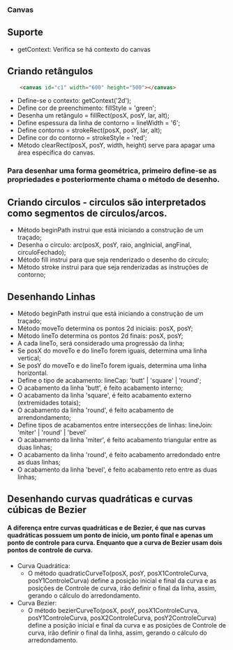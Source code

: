 ### Canvas

## Suporte
- getContext: Verifica se há contexto do canvas

## Criando retângulos
```html
    <canvas id="c1" width="600" height="500"></canvas>
```
- Define-se o contexto: getContext('2d');
- Define cor de preenchimento: fillStyle = 'green';
- Desenha um retângulo = fillRect(posX, posY, lar, alt);
- Define espessura da linha de contorno = lineWidth = '6';
- Define contorno = strokeRect(posX, posY, lar, alt);
- Define cor do contorno = strokeStyle = 'red';
- Método clearRect(posX, posY, width, height) serve para apagar uma área específica do canvas.

### Para desenhar uma forma geométrica, primeiro define-se as propriedades e posteriormente chama o método de desenho.

## Criando circulos - circulos são interpretados como segmentos de círculos/arcos.
- Método beginPath instrui que está iniciando a construção de um traçado;
- Desenha o círculo: arc(posX, posY, raio, angInicial, angFinal, circuloFechado);
- Método fill instrui para que seja renderizado o desenho do círculo;
- Método stroke instrui para que seja renderizadas as instruções de contorno;

## Desenhando Linhas
- Método beginPath instrui que está iniciando a construção de um traçado;
- Método moveTo determina os pontos 2d iniciais: posX, posY;
- Método lineTo determina os pontos 2d finais: posX, posY;
- A cada lineTo, será considerado uma progressão da linha;
- Se posX do moveTo e do lineTo forem iguais, determina uma linha vertical;
- Se posY do moveTo e do lineTo forem iguais, determina uma linha horizontal.
- Define o tipo de acabamento: lineCap: 'butt' | 'square' | 'round';
- O acabamento da linha 'butt', é feito acabamento interno;
- O acabamento da linha 'square', é feito acabamento externo (extremidades totais);
- O acabamento da linha 'round', é feito acabamento de arrendondamento;
- Define tipos de acabamentos entre intersecções de linhas: lineJoin: 'miter' | 'round' | 'bevel'
- O acabamento da linha 'miter', é feito acabamento triangular entre as duas linhas;
- O acabamento da linha 'round', é feito acabamento arredondado entre as duas linhas;
- O acabamento da linha 'bevel', é feito acabamento reto entre as duas linhas;

## Desenhando curvas quadráticas e curvas cúbicas de Bezier
#### A diferença entre curvas quadráticas e de Bezier, é que nas curvas quadráticas possuem um ponto de início, um ponto final e apenas um ponto de controle para curva. Enquanto que a curva de Bezier usam dois pontos de controle de curva.

- Curva Quadrática:
    - O método quadraticCurveTo(posX, posY, posX1ControleCurva, posY1ControleCurva) define a posição inicial e final da curva e as posições de Controle de curva, irão definir o final da linha, assim, gerando o cálculo do arredondamento.
- Curva Bezier:
    - O método bezierCurveTo(posX, posY, posX1ControleCurva, posY1ControleCurva, posX2ControleCurva, posY2ControleCurva) define a posição inicial e final da curva e as posições de Controle de curva, irão definir o final da linha, assim, gerando o cálculo do arredondamento.